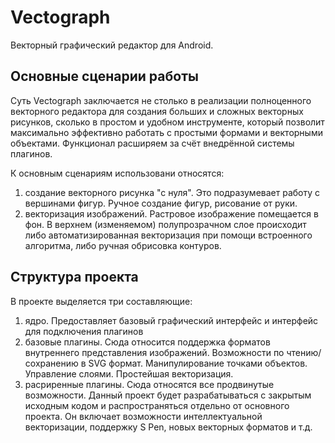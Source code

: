 # Vectograph

Векторный графический редактор для Android.

## Основные сценарии работы

Суть Vectograph заключается не столько в реализации полноценного векторного редактора для создания больших
и сложных векторных рисунков, сколько в простом и удобном инструменте, который позволит максимально эффективно
работать с простыми формами и векторными объектами. Функционал расширяем за счёт внедрённой системы плагинов.

К основным сценариям использовани относятся:

1. создание векторного рисунка "с нуля". Это подразумевает работу с вершинами фигур. Ручное создание фигур,
рисование от руки.
2. векторизация изображений. Растровое изображение помещается в фон. В верхнем (изменяемом) полупрозрачном слое
происходит либо автоматизированная векторизация при помощи встроенного алгоритма, либо ручная обрисовка контуров.

## Структура проекта

В проекте выделяется три составляющие:

1. ядро. Предоставляет базовый графический интерфейс и интерфейс для подключения плагинов
2. базовые плагины. Сюда относится поддержка форматов внутреннего представления изображений. Возможности по
чтению/сохранению в SVG формат. Манипулирование точками объектов. Управление слоями. Простейшая векторизация.
3. расриренные плагины. Сюда относятся все продвинутые возможности. Данный проект будет разрабатываться с закрытым
исходным кодом и распространяться отдельно от основного проекта. Он включает возможности интеллектуальной
векторизации, поддержку S Pen, новых векторных форматов и т.д.
